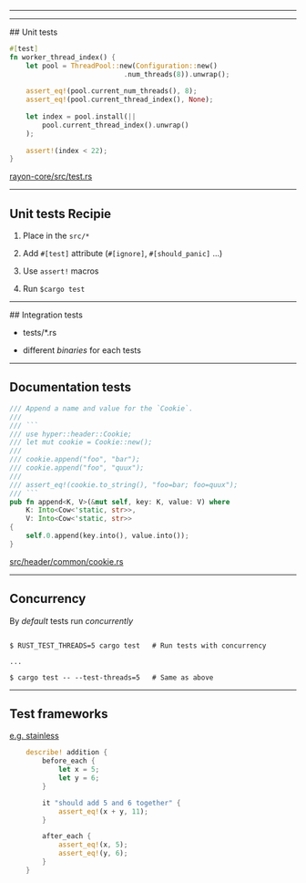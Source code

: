 <!-- .slide: data-background="assets/img/productive.gif" -->

---

<!-- .slide: data-background="assets/img/why_tests_are_important.gif" -->

---

## Unit tests

``` rust
#[test]
fn worker_thread_index() {
    let pool = ThreadPool::new(Configuration::new()
                            .num_threads(8)).unwrap();
    
    assert_eq!(pool.current_num_threads(), 8);
    assert_eq!(pool.current_thread_index(), None);
    
    let index = pool.install(|| 
        pool.current_thread_index().unwrap()
    );
    
    assert!(index < 22);
}
```

[rayon-core/src/test.rs](https://github.com/nikomatsakis/rayon/blob/master/rayon-core/src/test.rs)

---

## Unit tests Recipie

1. Place in the `src/*`

2. Add `#[test]` attribute (`#[ignore]`, `#[should_panic]` ...)

3. Use `assert!` macros

4. Run `$cargo test`

---

## Integration tests

* tests/*.rs

* different _binaries_ for each tests

---

## Documentation tests

````rust
/// Append a name and value for the `Cookie`.
///
/// ```
/// use hyper::header::Cookie;
/// let mut cookie = Cookie::new();
///
/// cookie.append("foo", "bar");
/// cookie.append("foo", "quux");
///
/// assert_eq!(cookie.to_string(), "foo=bar; foo=quux");
/// ```
pub fn append<K, V>(&mut self, key: K, value: V) where
    K: Into<Cow<'static, str>>,
    V: Into<Cow<'static, str>>
{
    self.0.append(key.into(), value.into());
}
````

[src/header/common/cookie.rs](https://github.com/hyperium/hyper/blob/1059eb349a560a4b9b83181acd9db19d1ef42073/src/header/common/cookie.rs)

---

## Concurrency

By _default_ tests run _concurrently_

<pre><code class="bash" data-trim data-noescape>
$ <span class="fragment highlight-mark">RUST_TEST_THREADS=5</span> cargo test   # Run tests with concurrency

...

$ cargo test <span class="fragment highlight-mark">-- --test-threads=5</span>   # Same as above
</pre></code>

---

## Test frameworks

[e.g. stainless](https://github.com/reem/stainless)

``` rust
    describe! addition {
        before_each {
            let x = 5;
            let y = 6;
        }

        it "should add 5 and 6 together" {
            assert_eq!(x + y, 11);
        }

        after_each {
            assert_eq!(x, 5);
            assert_eq!(y, 6);
        }
    }
```

